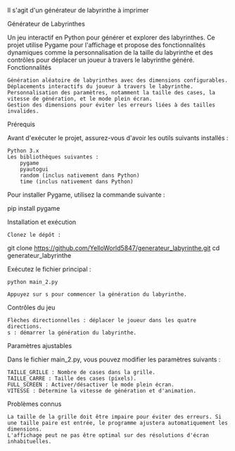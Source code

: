 Il s'agit d'un générateur de labyrinthe à imprimer


Générateur de Labyrinthes

Un jeu interactif en Python pour générer et explorer des labyrinthes. Ce projet utilise Pygame pour l'affichage et propose des fonctionnalités dynamiques comme la personnalisation de la taille du labyrinthe et des contrôles pour déplacer un joueur à travers le labyrinthe généré.
Fonctionnalités

    Génération aléatoire de labyrinthes avec des dimensions configurables.
    Déplacements interactifs du joueur à travers le labyrinthe.
    Personnalisation des paramètres, notamment la taille des cases, la vitesse de génération, et le mode plein écran.
    Gestion des dimensions pour éviter les erreurs liées à des tailles invalides.

Prérequis

Avant d'exécuter le projet, assurez-vous d'avoir les outils suivants installés :

    Python 3.x
    Les bibliothèques suivantes :
        pygame
        pyautogui
        random (inclus nativement dans Python)
        time (inclus nativement dans Python)

Pour installer Pygame, utilisez la commande suivante :

pip install pygame

Installation et exécution

    Clonez le dépôt :

git clone https://github.com/YelloWorld5847/generateur_labyrinthe.git
cd generateur_labyrinthe

Exécutez le fichier principal :

    python main_2.py

    Appuyez sur s pour commencer la génération du labyrinthe.

Contrôles du jeu

    Flèches directionnelles : déplacer le joueur dans les quatre directions.
    s : démarrer la génération du labyrinthe.

Paramètres ajustables

Dans le fichier main_2.py, vous pouvez modifier les paramètres suivants :

    TAILLE_GRILLE : Nombre de cases dans la grille.
    TAILLE_CARRE : Taille des cases (pixels).
    FULL_SCREEN : Activer/désactiver le mode plein écran.
    VITESSE : Détermine la vitesse de génération et d'animation.


Problèmes connus

    La taille de la grille doit être impaire pour éviter des erreurs. Si une taille paire est entrée, le programme ajustera automatiquement les dimensions.
    L'affichage peut ne pas être optimal sur des résolutions d'écran inhabituelles.
